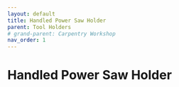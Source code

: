 ```yaml
---
layout: default
title: Handled Power Saw Holder
parent: Tool Holders
# grand-parent: Carpentry Workshop
nav_order: 1
---
```


# Handled Power Saw Holder